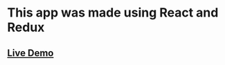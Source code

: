 # This app was made using React and Redux

## [Live Demo](https://ddepu11.github.io/cart-app-using-redux)
